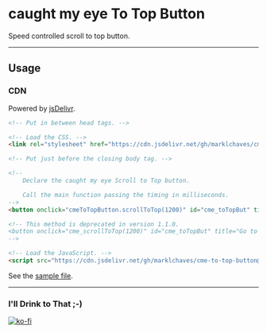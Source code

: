 # caught my eye To Top Button

Speed controlled scroll to top button.

---

## Usage

### CDN

Powered by [jsDelivr](https://www.jsdelivr.com/).

```html
<!-- Put in between head tags. -->

<!-- Load the CSS. -->
<link rel="stylesheet" href="https://cdn.jsdelivr.net/gh/marklchaves/cme-to-top-button@1.1.0/dist/cme-to-top-button.min.css">

<!-- Put just before the closing body tag. -->

<!-- 
    Declare the caught my eye Scroll to Top button. 

    Call the main function passing the timing in milliseconds.
-->
<button onclick="cmeToTopButton.scrollToTop(1200)" id="cme_toTopBut" title="Go to top">&#8593;</button>

<!-- This method is deprecated in version 1.1.0. 
<button onclick="cme_scrollToTop(1200)" id="cme_toTopBut" title="Go to top">&#8593;</button>
-->

<!-- Load the JavaScript. -->
<script src="https://cdn.jsdelivr.net/gh/marklchaves/cme-to-top-button@1.1.0/dist/cme-to-top-button.min.js"></script>
```

See the [sample file](index.html).

---

### I'll Drink to That ;-)

[![ko-fi](https://www.ko-fi.com/img/githubbutton_sm.svg)](https://ko-fi.com/D1D7YARD)
